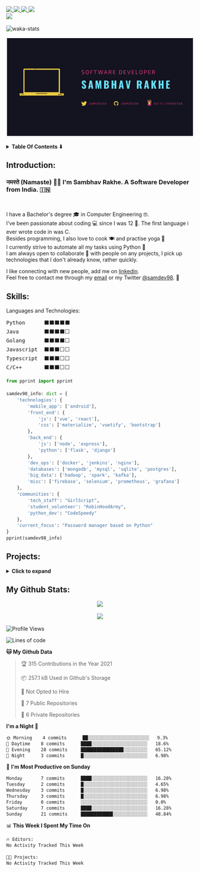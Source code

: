 <a href="mailto:rakhesambhav@gmail.com" alt="Gmail">
    <img src="https://img.shields.io/badge/Gmail-D14836?style=for-the-badge&logo=gmail&logoColor=white"/>
</a>
<a href="https://www.linkedin.com/in/sambhavrakhe" alt="Linkedin">
    <img src="https://img.shields.io/badge/LinkedIn-0077B5?style=for-the-badge&logo=linkedin&logoColor=white"/>
</a>
<a href="https://www.twitter.com/samdev98" alt="Twitter">
    <img src="https://img.shields.io/badge/Twitter-1DA1F2?style=for-the-badge&logo=twitter&logoColor=white"/>
</a>
<a href="https://discord.gg/NRZb5NVX" alt="Discord">
    <img src="https://img.shields.io/badge/Discord-7289DA?style=for-the-badge&logo=discord&logoColor=white"/>
</a>
<br>
<a href="https://ko-fi.com/samdev98" alt="Ko-Fi">
    <img src="https://img.shields.io/badge/Ko--fi-F16061?style=for-the-badge&logo=ko-fi&logoColor=white"/>
</a>

![waka-stats](https://github.com/samdev98/samdev98/actions/workflows/waka.yml/badge.svg)
<br>
<p align="center">
    <a href="https://github.com/samdev98" alt="Git Banner">
        <img src="res/images/git_banner_v1.png"/>
    </a>
</p>

<details>
  <summary><strong>Table Of Contents ⬇</strong></summary>

* [Introduction](#introduction)
* [Skills](#skills)
* [Projects](#projects)
* [Stats](#my-github-stats)

</details>

## Introduction:

<h3> नमस्ते (Namaste) 🙏🏻 I'm Sambhav Rakhe. A Software Developer from India. 🇮🇳 </h3> <br>
<p>
I have a Bachelor's degree 🎓 in Computer Engineering 🤓. <br>
I've been passionate about coding 💻 since I was 12 👦. The first language i ever wrote code in was C. <br>
Besides programming, I also love to cook 🍽 and practise yoga 🧘 <br>
I currently strive to automate all my tasks using Python 🐍 <br>
I am always open to collaborate 👻 with people on any projects, I pick up technologies that I don't already know, rather quickly. <br>
</p>

I like connecting with new people, add me on [linkedin](https://www.linkedin.com/in/sambhavrakhe).
<br>
Feel free to contact me through my [email](mailto:rakhesambhav@gmail.com) or my
Twitter [@samdev98](https://twitter.com/samdev98). 🙂

## Skills:

Languages and Technologies:
<pre>
Python      ⬛⬛⬛⬛⬛
Java        ⬛⬛⬛⬛⬜
Golang      ⬛⬛⬛⬛⬜
Javascript  ⬛⬛⬛⬜⬜
Typescript  ⬛⬛⬛⬜⬜
C/C++       ⬛⬛⬛⬜⬜
</pre>

```python
from pprint import pprint

samdev98_info: dict = {
    'technologies': {
        'mobile_app': ['android'],
        'front_end': {
            'js': ['vue', 'react'],
            'css': ['materialize', 'vuetify', 'bootstrap']
        },
        'back_end': {
            'js': ['node', 'express'],
            'python': ['flask', 'django']
        },
        'dev_ops': ['docker', 'jenkins', 'nginx'],
        'databases': ['mongodb', 'mysql', 'sqlite', 'postgres'],
        'big_data': ['hadoop', 'spark', 'kafka'],
        'misc': ['firebase', 'selenium', 'prometheus', 'grafana']
    },
    'communities': {
        'tech_staff': "GirlScript",
        'student_volunteer': "RobinHoodArmy",
        'python_dev': "CodeSpeedy"
    },
    'current_focus': "Password manager based on Python"
}
pprint(samdev98_info)
```

## Projects:

<details>
  <summary><strong>Click to expand</strong></summary>

[![Password Manager](https://github-readme-stats.vercel.app/api/pin/?username=samdev98&repo=password-manager-py&show_icons=true&theme=radical)](https://github.com/samdev98/password-manager-py)
</details>

## My Github Stats:

<p align="center">
    <a href="" alt="Github Stats">
        <img src="https://github-readme-stats.vercel.app/api?username=samdev98&count_private=true&show_icons=true&theme=radical"/>
    </a>
</p>

<p align="center">
    <a href="" alt="Github Streaks">
        <img src="https://github-readme-streak-stats.herokuapp.com/?user=samdev98&theme=dark"/>
    </a>
</p>

<!--START_SECTION:waka-->
![Profile Views](http://img.shields.io/badge/Profile%20Views-0-blue)

![Lines of code](https://img.shields.io/badge/From%20Hello%20World%20I%27ve%20Written-621769%20lines%20of%20code-blue)

**🐱 My Github Data** 

> 🏆 315 Contributions in the Year 2021
 > 
> 📦 257.1 kB Used in Github's Storage 
 > 
> 🚫 Not Opted to Hire
 > 
> 📜 7 Public Repositories 
 > 
> 🔑 6 Private Repositories  
 > 
**I'm a Night 🦉** 

```text
🌞 Morning    4 commits      ██░░░░░░░░░░░░░░░░░░░░░░░   9.3% 
🌆 Daytime    8 commits      ████░░░░░░░░░░░░░░░░░░░░░   18.6% 
🌃 Evening    28 commits     ████████████████░░░░░░░░░   65.12% 
🌙 Night      3 commits      █░░░░░░░░░░░░░░░░░░░░░░░░   6.98%

```
📅 **I'm Most Productive on Sunday** 

```text
Monday       7 commits      ████░░░░░░░░░░░░░░░░░░░░░   16.28% 
Tuesday      2 commits      █░░░░░░░░░░░░░░░░░░░░░░░░   4.65% 
Wednesday    3 commits      █░░░░░░░░░░░░░░░░░░░░░░░░   6.98% 
Thursday     3 commits      █░░░░░░░░░░░░░░░░░░░░░░░░   6.98% 
Friday       0 commits      ░░░░░░░░░░░░░░░░░░░░░░░░░   0.0% 
Saturday     7 commits      ████░░░░░░░░░░░░░░░░░░░░░   16.28% 
Sunday       21 commits     ████████████░░░░░░░░░░░░░   48.84%

```


📊 **This Week I Spent My Time On** 

```text
🔥 Editors: 
No Activity Tracked This Week

🐱‍💻 Projects: 
No Activity Tracked This Week

```


<!--END_SECTION:waka-->